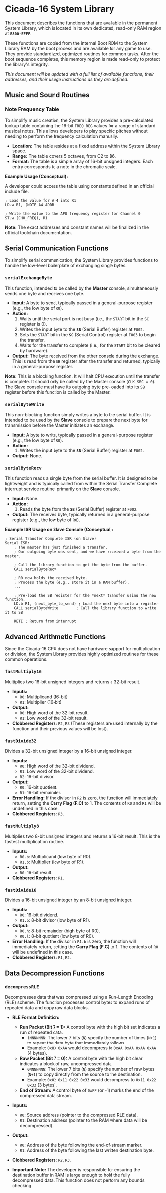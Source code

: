 # **Cicada-16 System Library**

This document describes the functions that are available in the permanent System Library, which is located in its own dedicated, read-only RAM region at **`E800-EFFF`**.

These functions are copied from the internal Boot ROM to the System Library RAM by the boot process and are available for any game to use. They provide standardized, optimized routines for common tasks. After the boot sequence completes, this memory region is made read-only to protect the library's integrity.

_This document will be updated with a full list of available functions, their addresses, and their usage instructions as they are defined._

## **Music and Sound Routines**

### **Note Frequency Table**

To simplify music creation, the System Library provides a pre-calculated lookup table containing the 16-bit `FREQ_REG` values for a range of standard musical notes. This allows developers to play specific pitches without needing to perform the frequency calculation manually.

- **Location:** The table resides at a fixed address within the System Library space.
- **Range:** The table covers 5 octaves, from C2 to B6.
- **Format:** The table is a simple array of 16-bit unsigned integers. Each entry corresponds to a note in the chromatic scale.

**Example Usage (Conceptual):**

A developer could access the table using constants defined in an official include file.

```assembly
; Load the value for A-4 into R1
LD.w R1, (NOTE_A4_ADDR)

; Write the value to the APU frequency register for Channel 0
ST.w (CH0_FREQ), R1
```

**Note:** The exact addresses and constant names will be finalized in the official toolchain documentation.

## **Serial Communication Functions**

To simplify serial communication, the System Library provides functions to handle the low-level boilerplate of exchanging single bytes.

### `serialExchangeByte`

This function, intended to be called by the **Master** console, simultaneously sends one byte and receives one byte.

-   **Input:** A byte to send, typically passed in a general-purpose register (e.g., the low byte of `R0`).
-   **Action:**
    1.  Waits until the serial port is not busy (i.e., the `START` bit in the `SC` register is 0).
    2.  Writes the input byte to the **`SB`** (Serial Buffer) register at `F002`.
    3.  Sets the `START` bit in the **`SC`** (Serial Control) register at `F003` to begin the transfer.
    4.  Waits for the transfer to complete (i.e., for the `START` bit to be cleared by hardware).
-   **Output:** The byte received from the other console during the exchange. This is read from the `SB` register after the transfer and returned, typically in a general-purpose register.

**Note:** This is a blocking function. It will halt CPU execution until the transfer is complete. It should only be called by the Master console (`CLK_SRC = 0`). The Slave console must have its outgoing byte pre-loaded into its `SB` register before this function is called by the Master.

### `serialByteWrite`

This non-blocking function simply writes a byte to the serial buffer. It is intended to be used by the **Slave** console to prepare the next byte for transmission before the Master initiates an exchange.

-   **Input:** A byte to write, typically passed in a general-purpose register (e.g., the low byte of `R0`).
-   **Action:**
    1.  Writes the input byte to the **`SB`** (Serial Buffer) register at `F002`.
-   **Output:** None.

### `serialByteRecv`

This function reads a single byte from the serial buffer. It is designed to be lightweight and is typically called from within the Serial Transfer Complete interrupt service routine, primarily on the **Slave** console.

-   **Input:** None.
-   **Action:**
    1.  Reads the byte from the **`SB`** (Serial Buffer) register at `F002`.
-   **Output:** The received byte, typically returned in a general-purpose register (e.g., the low byte of `R0`).

**Example ISR Usage on Slave Console (Conceptual):**

```assembly
; Serial Transfer Complete ISR (on Slave)
Serial_ISR:
    ; The master has just finished a transfer.
    ; Our outgoing byte was sent, and we have received a byte from the master.
    
    ; Call the library function to get the byte from the buffer.
    CALL serialByteRecv

    ; R0 now holds the received byte.
    ; Process the byte (e.g., store it in a RAM buffer).
    ...

    ; Pre-load the SB register for the *next* transfer using the new function.
    LD.b R1, (next_byte_to_send) ; Load the next byte into a register
    CALL serialByteWrite        ; Call the library function to write it to SB

    RETI ; Return from interrupt
```

## **Advanced Arithmetic Functions**

Since the Cicada-16 CPU does not have hardware support for multiplication or division, the System Library provides highly optimized routines for these common operations.

### `fastMultiply16`

Multiplies two 16-bit unsigned integers and returns a 32-bit result.

-   **Inputs:**
    -   `R0`: Multiplicand (16-bit)
    -   `R1`: Multiplier (16-bit)
-   **Output:**
    -   `R0`: High word of the 32-bit result.
    -   `R1`: Low word of the 32-bit result.
-   **Clobbered Registers:** `R2`, `R3` (These registers are used internally by the function and their previous values will be lost).

### `fastDivide32`

Divides a 32-bit unsigned integer by a 16-bit unsigned integer.

-   **Inputs:**
    -   `R0`: High word of the 32-bit dividend.
    -   `R1`: Low word of the 32-bit dividend.
    -   `R2`: 16-bit divisor.
-   **Output:**
    -   `R0`: 16-bit quotient.
    -   `R1`: 16-bit remainder.
-   **Error Handling:** If the divisor in `R2` is zero, the function will immediately return, setting the **Carry Flag (F.C)** to 1. The contents of `R0` and `R1` will be undefined in this case.
-   **Clobbered Registers:** `R3`.

### `fastMultiply8`

Multiplies two 8-bit unsigned integers and returns a 16-bit result. This is the fastest multiplication routine.

-   **Inputs:**
    -   `R0.b`: Multiplicand (low byte of R0).
    -   `R1.b`: Multiplier (low byte of R1).
-   **Output:**
    -   `R0`: 16-bit result.
-   **Clobbered Registers:** `R1`.

### `fastDivide16`

Divides a 16-bit unsigned integer by an 8-bit unsigned integer.

-   **Inputs:**
    -   `R0`: 16-bit dividend.
    -   `R1.b`: 8-bit divisor (low byte of R1).
-   **Output:**
    -   `R0.h`: 8-bit remainder (high byte of R0).
    -   `R0.l`: 8-bit quotient (low byte of R0).
-   **Error Handling:** If the divisor in `R1.b` is zero, the function will immediately return, setting the **Carry Flag (F.C)** to 1. The contents of `R0` will be undefined in this case.
-   **Clobbered Registers:** `R1`, `R2`.

## **Data Decompression Functions**

### `decompressRLE`

Decompresses data that was compressed using a Run-Length Encoding (RLE) scheme. The function processes control bytes to expand runs of repeated data and copy raw data blocks.

-   **RLE Format Definition:**
    -   **Run Packet (Bit 7 = 1):** A control byte with the high bit set indicates a run of repeated data.
        -   `1NNNNNNN`: The lower 7 bits (`N`) specify the number of times (`N+1`) to repeat the data byte that immediately follows.
        -   Example: `0x83 0xAA` would decompress to `0xAA 0xAA 0xAA 0xAA` (4 bytes).
    -   **Raw Packet (Bit 7 = 0):** A control byte with the high bit clear indicates a block of raw, uncompressed data.
        -   `0NNNNNNN`: The lower 7 bits (`N`) specify the number of raw bytes (`N+1`) to copy directly from the source to the destination.
        -   Example: `0x02 0x11 0x22 0x33` would decompress to `0x11 0x22 0x33` (3 bytes).
    -   **End of Stream:** A control byte of `0xFF` (or -1) marks the end of the compressed data stream.

-   **Inputs:**
    -   `R0`: Source address (pointer to the compressed RLE data).
    -   `R1`: Destination address (pointer to the RAM where data will be decompressed).
-   **Output:**
    -   `R0`: Address of the byte following the end-of-stream marker.
    -   `R1`: Address of the byte following the last written destination byte.
-   **Clobbered Registers:** `R2`, `R3`.
-   **Important Note:** The developer is responsible for ensuring the destination buffer in RAM is large enough to hold the fully decompressed data. This function does not perform any bounds checking.